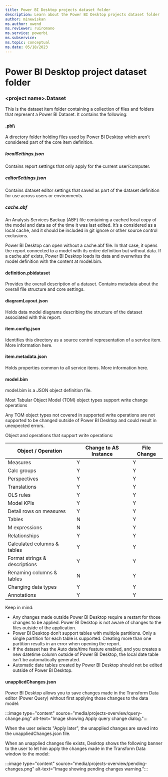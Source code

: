 ```yaml
---
title: Power BI Desktop projects dataset folder
description: Learn about the Power BI Desktop projects dataset folder
author: minewiskan
ms.author: owend
ms.reviewer: ruiromano
ms.service: powerbi
ms.subservice:
ms.topic: conceptual
ms.date: 05/18/2023
---
```


# Power BI Desktop project dataset folder

### \<project name>.Dataset

This is the dataset item folder containing a collection of files and folders that represent a Power BI Dataset. It contains the following:

#### .pbi\

A directory folder holding files used by Power BI Desktop which aren't considered part of the core item definition.

##### localSettings.json

Contains report settings that only apply for the current user/computer.

##### editorSettings.json

Contains dataset editor settings that saved as part of the dataset definition for use across users or environments.

##### cache.abf

An Analysis Services Backup (ABF) file containing a cached local copy of the model and data as of the time it was last edited.  It’s a considered as a local cache, and it should be included in git ignore or other source control exclusions.

Power BI Desktop can open without a cache.abf file. In that case, it opens the report connected to a model with its entire definition but without data. If a cache.abf exists, Power BI Desktop loads its data and overwrites the model definition with the content at model.bim.

#### definition.pbidataset

Provides the overall description of a dataset. Contains metadata about the overall file structure and core settings.

#### diagramLayout.json

Holds data model diagrams describing the structure of the dataset associated with this report.  

#### item.config.json

Identifies this directory as a source control representation of a service item. 
More information here.

#### item.metadata.json

Holds properties common to all service items.
More information here.

#### model.bim

model.bim is a JSON object definition file.

Most Tabular Object Model (TOM) object types support write change operations

Any TOM object types not covered in supported write operations are not supported to be changed outside of Power BI Desktop and could result in unexpected errors.

Object and operations that support write operations:

| Object / Operation            | Change to AS Instance   | File Change |
|-------------------------------|-------------------------|-------------|
| Measures                      | Y                       | Y           |
| Calc groups                   | Y                       | Y           |
| Perspectives                  | Y                       | Y           |
| Translations                  | Y                       | Y           |
| OLS rules                     | Y                       | Y           |
| Model KPIs                    | Y                       | Y           |
| Detail rows on measures       | Y                       | Y           |
| Tables                        | N                       | Y           |
| M expressions                 | N                       | Y           |
| Relationships                 | Y                       | Y           |
| Calculated columns & tables   | Y                       | Y           |
| Format strings & descriptions | Y                       | Y           |
| Renaming columns & tables     | N                       | Y           |
| Changing data types           | Y                       | Y           |
| Annotations                   | Y                       | Y           |

Keep in mind:

- Any changes made outside Power BI Desktop require a restart for those changes to be applied. Power BI Desktop is not aware of changes to the files outside of the application.
- Power BI Desktop don’t support tables with multiple partitions. Only a single partition for each table is supported. Creating more than one partition results in an error when opening the report.
- If the dataset has the Auto date/time feature enabled, and you creates a new datetime column outside of Power BI Desktop, the local date table isn't be automatically generated.
- Automatic date tables created by Power BI Desktop should not be edited outside of Power BI Desktop.







#### unappliedChanges.json

Power BI Desktop allows you to save changes made in the Transform Data editor (Power Query) without first applying those changes to the data model:

:::image type="content" source="media/projects-overview/query-change.png" alt-text="Image showing Apply query change dialog.":::

When the user selects "Apply later", the unapplied changes are saved into the unappliedChanges.json file.

When an unapplied changes file exists, Desktop shows the following banner to the user to let him apply the changes made in the Transform Data window to the model:

:::image type="content" source="media/projects-overview/pending-changes.png" alt-text="Image showing pending changes warning.":::